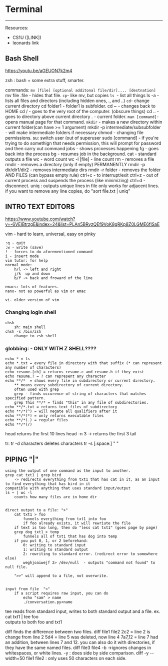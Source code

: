 # Terminal

---



Resources: 

- CS1U ([LINK])
- leonards link



## Bash Shell 

https://youtu.be/aGEUON7k2m4




zsh : bash + some extra stuff, smarter. 
    
commands:
`mv [file] [optional additonal file/dir].... [destnation]`
	mv file .file - hides that file. 
`cp`- like mv, but copies 
`ls `- list all things
	ls -a - lists all files and directors (including hidden ones, ., and ..)
`cd`- change current directory
	cd folder1 - folder1 is subfolder.
    cd ~ - changes back to HOME
    cd / - goes to the very root of the computer. (obscure things)
    cd .. - goes to directory above current directory
	. - current folder. 
`man [command]`- opens manual page for that command. 
`mkdir` - makes a new directory within current folder(can have >= 1 argument)
	mkdir -p intermediate/subsubfolder - will make intermediate folders if necessary
chmod - changing file permissions. 
	su: switch user (out of superuser
	sudo [command] - if you're trying to do somethign that needs permission, this will prompt for password and then carry out command
jobs - shows prcoesses happening
	fg - goes back into the process
	bg - resumes job in the background.
cat - standard outputs a file 
wc - word count
wc -l [file] - line count
rm - removes a file
	rmdir - removes a directory (only if empty) PERMANENTLY
	rmdir -p dir/dir1/dir2 - removes intermediate dirs
	rmdir -r folder - removes the folder AND FILES (can bypass empty rule)
ctrl+c - to interrupt/exit
ctrl+z - out of current process and suspends the process (like minimizing)
ctrl+d - disconnect. 
uniq : outputs unique lines in file
only works for adjacent lines. if you want to remove any line copies, do "sort file.txt | uniq"


## INTRO TEXT EDITORS

https://www.youtube.com/watch?v=-6VEIBtrzgE&index=24&list=PLAn5BRyzQEf9VoK8gRKp8Z0LGME6fISaE

vim - hard to learn, universal, easy on pinky
    
    :q - quit
    :w - write (save) 
    ! - forces to do aforementioned command 
    i - insert mode
    vim tutor: for help 
    normal mode:
        h/l -> left and right
        j/k  up and down 
        b/f -> back and froward of the line
            
    emacs: lots of features. 
    nano- not as powerful as vim or emac
    
    vi- older version of vim


### Changing login shell

    chsh
        sh: main shell 
    chsh -s /bin/zsh
        change to zsh shell

### globbing: - ONLY WITH Z SHELL???? 

    echo * = ls
    echo *.txt = every file in directory with that suffix (* can represent any number of characters)
    echo resume.[ch] = returns resume.c and resume.h if they exist
    echo resume.? = ? can represent any character
    echo **/*  = shows every file in subdirectory or current directory. 
        ** means every subdirectory of current directory. 
        often used with grep
        grep - finds occurence of string of characters that matches specified pattern. 
        grep This **/* = finds "this" in any file of subdirectories.
    echo **/*.txt = returns text files of subdirectory
    echo **/*(^) = will negate all qualifiers after it
    echo **/*(*) = only returns executable files 
    echo **/*(.) = regular files
    echo **/*(/) 

head
    returns the first 10 lines
    head -n 3 -> returns the first 3
tail 


tr: 
    tr -d characters
        deletes characters
    tr -s [:space:] " "



## PIPING "|"
    using the output of one command as the input to another. 
    grep cat txt1 | grep bird
        -> redirects everything from txt1 that has cat in it, as an input to find everything that has bird in it
    compatible with anything that uses standard input/output 
    ls ~ | wc -l
        counts how many files are in home dir


    direct output to a file: ">"
        cat txt1 > foo
            funnels everything from txt1 into foo 
            if foo already exists, it will rewriute the file
        if text is too long, then do "less cat txt1" (goes page by page) 
        grep dog txt1 > temp
            funnels all of txt1 that has dog into temp
        if you put 0, 1, or 2 beforehand:
            0: writing to standard input
            1: writing to standard output
            2: rewriting to standard error. (redirect error to somewhere else)
            weghjoaiwejf 2> /dev/null  - outputs "command not found" to null file.
        
        ">>" will append to a file, not overwrite.


    input from file  "<"
        if a script requires raw input, you can do 
            echo "sam" > name
            ./conversation.py<name   

tee
    reads from standard input, writes to both standard output and a file.
    ex. cat txt1 | tee foo    
        outputs to both foo and txt1

diff
    finds the difference between two files. 
    diff file1 file2
        2c2 = line 2 is change from line 2
        5d4 = line 5 was deleted, now line 4
        7a7,12 = line 7 had an addition, between lines 7 and 12. 
    you can also do it with directories, if  they have the same named files.
    diff file3 file4 -b ->ignores changes in whitespaces, or white lines. 
    -y : does side by side comparison. 
    diff -y --width=50 file1 file2 : only uses 50 characters on each side. 
    
    
    



